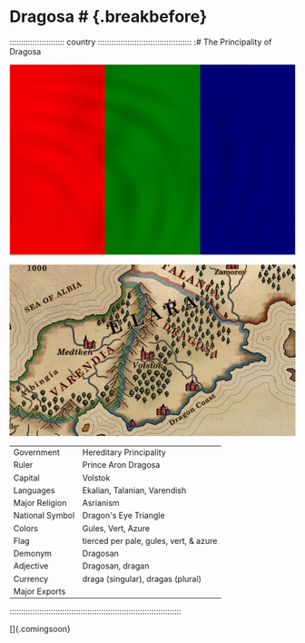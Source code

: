 # Dragosa #                                                 {.breakbefore}

:::::::::::::::::::::::: country :::::::::::::::::::::::::::::::::::::::::
:# The Principality of Dragosa

![Flag of Dragosa, by Robert P. Stefko](assets/Flags/Dragosa.png "Flag of Dragosa, by Robert P. Stefko")

![Map of Dragosa, by Robert Altbauer](assets/Maps/Details/World/Dragosa.jpg "Map of Dragosa, by Robert P. Stefko")

|                 |                                        |
| --------------- | -------------------------------------- |
| Government      | Hereditary Principality                |
| Ruler           | Prince Aron Dragosa                    |
| Capital         | Volstok                                |
| Languages       | Ekalian, Talanian, Varendish           |
| Major Religion  | Asrianism                              |
| National Symbol | Dragon's Eye Triangle                  |
| Colors          | Gules, Vert, Azure                     |
| Flag            | tierced per pale, gules, vert, & azure |
| Demonym         | Dragosan                               |
| Adjective       | Dragosan, dragan                       |
| Currency        | draga (singular), dragas (plural)      |
| Major Exports   |                                        |
:::::::::::::::::::::::::::::::::::::::::::::::::::::::::::::::::::::::::::

[]{.comingsoon}

